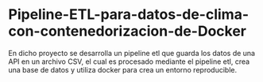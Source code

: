 # Pipeline-ETL-para-datos-de-clima-con-contenedorizacion-de-Docker
En dicho proyecto se desarrolla un pipeline etl que guarda los datos de una API en un archivo CSV, el cual es procesado mediante el pipeline etl, crea una base de datos y utiliza docker para crea un entorno reproducible. 
